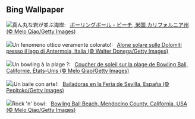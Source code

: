 ## Bing Wallpaper
![](https://www.bing.com/th?id=OHR.BowlingBallCali_JA-JP1174732417_UHD.jpg&w=1000)真ん丸な岩が並ぶ海岸:&nbsp;&ensp;[ボーリングボール・ビーチ, 米国 カリフォルニア州 (© Melo Qiao/Getty Images)](https://www.bing.com/th?id=OHR.BowlingBallCali_JA-JP1174732417_UHD.jpg)
<br><br/>
![](https://www.bing.com/th?id=OHR.AloneSole_IT-IT3498476071_UHD.jpg&w=1000)Un fenomeno ottico veramente colorato!:&nbsp;&ensp;[Alone solare sulle Dolomiti presso il lago di Antermoia, Italia (© Walter Donega/Getty Images)](https://www.bing.com/th?id=OHR.AloneSole_IT-IT3498476071_UHD.jpg)
<br><br/>
![](https://www.bing.com/th?id=OHR.BowlingBallCali_FR-FR7572590133_UHD.jpg&w=1000)Un bowling à la plage ?:&nbsp;&ensp;[Coucher de soleil sur la plage de Bowling Ball, Californie, États-Unis (© Melo Qiao/Getty Images)](https://www.bing.com/th?id=OHR.BowlingBallCali_FR-FR7572590133_UHD.jpg)
<br><br/>
![](https://www.bing.com/th?id=OHR.FeriaDeSevilla_ES-ES8766768902_UHD.jpg&w=1000)¡Un baile con arte!:&nbsp;&ensp;[Bailadoras en la Feria de Sevilla, España (© Pepitoko/Getty Images)](https://www.bing.com/th?id=OHR.FeriaDeSevilla_ES-ES8766768902_UHD.jpg)
<br><br/>
![](https://www.bing.com/th?id=OHR.BowlingBallCali_EN-GB8164059079_UHD.jpg&w=1000)Rock 'n' bowl:&nbsp;&ensp;[Bowling Ball Beach, Mendocino County, California, USA (© Melo Qiao/Getty Images)](https://www.bing.com/th?id=OHR.BowlingBallCali_EN-GB8164059079_UHD.jpg)
<br><br/>
